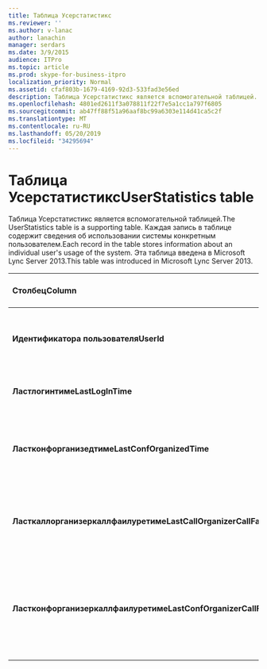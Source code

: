 ```yaml
---
title: Таблица Усерстатистикс
ms.reviewer: ''
ms.author: v-lanac
author: lanachin
manager: serdars
ms.date: 3/9/2015
audience: ITPro
ms.topic: article
ms.prod: skype-for-business-itpro
localization_priority: Normal
ms.assetid: cfaf803b-1679-4169-92d3-533fad3e56ed
description: Таблица Усерстатистикс является вспомогательной таблицей. Каждая запись в таблице содержит сведения об использовании системы конкретным пользователем. Эта таблица введена в Microsoft Lync Server 2013.
ms.openlocfilehash: 4801ed2611f3a078811f22f7e5a1cc1a797f6805
ms.sourcegitcommit: ab47ff88f51a96aaf8bc99a6303e114d41ca5c2f
ms.translationtype: MT
ms.contentlocale: ru-RU
ms.lasthandoff: 05/20/2019
ms.locfileid: "34295694"
---
```

# <a name="userstatistics-table"></a><span data-ttu-id="7bf07-105">Таблица Усерстатистикс</span><span class="sxs-lookup"><span data-stu-id="7bf07-105">UserStatistics table</span></span>
 
<span data-ttu-id="7bf07-106">Таблица Усерстатистикс является вспомогательной таблицей.</span><span class="sxs-lookup"><span data-stu-id="7bf07-106">The UserStatistics table is a supporting table.</span></span> <span data-ttu-id="7bf07-107">Каждая запись в таблице содержит сведения об использовании системы конкретным пользователем.</span><span class="sxs-lookup"><span data-stu-id="7bf07-107">Each record in the table stores information about an individual user's usage of the system.</span></span> <span data-ttu-id="7bf07-108">Эта таблица введена в Microsoft Lync Server 2013.</span><span class="sxs-lookup"><span data-stu-id="7bf07-108">This table was introduced in Microsoft Lync Server 2013.</span></span>
  
|<span data-ttu-id="7bf07-109">**Столбец**</span><span class="sxs-lookup"><span data-stu-id="7bf07-109">**Column**</span></span>|<span data-ttu-id="7bf07-110">**Тип данных**</span><span class="sxs-lookup"><span data-stu-id="7bf07-110">**Data Type**</span></span>|<span data-ttu-id="7bf07-111">**Ключ/индекс**</span><span class="sxs-lookup"><span data-stu-id="7bf07-111">**Key/Index**</span></span>|<span data-ttu-id="7bf07-112">**Сведения**</span><span class="sxs-lookup"><span data-stu-id="7bf07-112">**Details**</span></span>|
|:-----|:-----|:-----|:-----|
|<span data-ttu-id="7bf07-113">**Идентификатора пользователя**</span><span class="sxs-lookup"><span data-stu-id="7bf07-113">**UserId**</span></span> <br/> |<span data-ttu-id="7bf07-114">целое</span><span class="sxs-lookup"><span data-stu-id="7bf07-114">int</span></span>  <br/> |<span data-ttu-id="7bf07-115">Primary</span><span class="sxs-lookup"><span data-stu-id="7bf07-115">Primary</span></span>  <br/> |<span data-ttu-id="7bf07-116">Уникальный номер, идентифицирующий этого пользователя.</span><span class="sxs-lookup"><span data-stu-id="7bf07-116">Unique number identifying this user.</span></span>  <br/> |
|<span data-ttu-id="7bf07-117">**Ластлогинтиме**</span><span class="sxs-lookup"><span data-stu-id="7bf07-117">**LastLogInTime**</span></span> <br/> |<span data-ttu-id="7bf07-118">datetime</span><span class="sxs-lookup"><span data-stu-id="7bf07-118">datetime</span></span>  <br/> ||<span data-ttu-id="7bf07-119">Время последнего входа пользователя в систему.</span><span class="sxs-lookup"><span data-stu-id="7bf07-119">Last time the user logged in.</span></span>  <br/> |
|<span data-ttu-id="7bf07-120">**Ластконфорганизедтиме**</span><span class="sxs-lookup"><span data-stu-id="7bf07-120">**LastConfOrganizedTime**</span></span> <br/> |<span data-ttu-id="7bf07-121">datetime</span><span class="sxs-lookup"><span data-stu-id="7bf07-121">datetime</span></span>  <br/> ||<span data-ttu-id="7bf07-122">Последний раз, когда пользователь организует конференцию.</span><span class="sxs-lookup"><span data-stu-id="7bf07-122">Last time the user organized a conference.</span></span>  <br/> |
|<span data-ttu-id="7bf07-123">**Ласткаллорганизеркаллфаилуретиме**</span><span class="sxs-lookup"><span data-stu-id="7bf07-123">**LastCallOrganizerCallFailureTime**</span></span> <br/> |<span data-ttu-id="7bf07-124">datetime</span><span class="sxs-lookup"><span data-stu-id="7bf07-124">datetime</span></span>  <br/> ||<span data-ttu-id="7bf07-125">Последнее время, когда пользователь попытался вызвать сбой звонка.</span><span class="sxs-lookup"><span data-stu-id="7bf07-125">Last time the user experienced a call failure.</span></span>  <br/> |
|<span data-ttu-id="7bf07-126">**Ластконфорганизеркаллфаилуретиме**</span><span class="sxs-lookup"><span data-stu-id="7bf07-126">**LastConfOrganizerCallFailureTime**</span></span> <br/> |<span data-ttu-id="7bf07-127">datetime</span><span class="sxs-lookup"><span data-stu-id="7bf07-127">datetime</span></span>  <br/> ||<span data-ttu-id="7bf07-128">Последний раз, когда пользователь попытался вызвать сбой в организаторе конференц-связи.</span><span class="sxs-lookup"><span data-stu-id="7bf07-128">Last time the user experienced a call failure as a conference organizer.</span></span>  <br/> |
   

